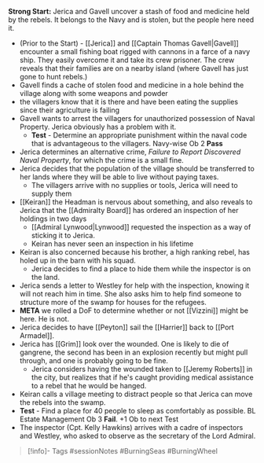 **Strong Start:** Jerica and Gavell uncover a stash of food and medicine held by the rebels.  It belongs to the Navy and is stolen, but the people here need it.
- (Prior to the Start) - [[Jerica]] and [[Captain Thomas Gavell|Gavell]] encounter a small fishing boat rigged with cannons in a farce of a navy ship.  They easily overcome it and take its crew prisoner.  The crew reveals that their families are on a nearby island (where Gavell has just gone to hunt rebels.)
- Gavell finds a cache of stolen food and medicine in a hole behind the village along with some weapons and powder
- the villagers know that it is there and have been eating the supplies since their agriculture is failing
- Gavell wants to arrest the villagers for unauthorized possession of Naval Property.  Jerica obviously has a problem with it.
	- **Test** - Determine an appropriate punishment within the naval code that is advantageous to the villagers.  Navy-wise Ob 2 **Pass**
- Jerica determines an alternative crime, *Failure to Report Discovered Naval Property*, for which the crime is a small fine.
- Jerica decides that the population of the village should be transferred to her lands where they will be able to live without paying taxes.
	- The villagers arrive with no supplies or tools, Jerica will need to supply them
- [[Keiran]] the Headman is nervous about something, and also reveals to Jerica that the [[Admiralty Board]] has ordered an inspection of her holdings in two days
	- [[Admiral Lynwood|Lynwood]] requested the inspection as a way of sticking it to Jerica.
	- Keiran has never seen an inspection in his lifetime
- Keiran is also concerned because his brother, a high ranking rebel, has holed up in the barn with his squad.
	- Jerica decides to find a place to hide them while the inspector is on the land.
- Jerica sends a letter to Westley for help with the inspection,  knowing it will not reach him in time.  She also asks him to help find someone to structure more of the swamp for houses for the refugees.
- **META** we rolled a DoF to determine whether or not [[Vizzini]] might be here.  He is not.
- Jerica decides to have [[Peyton]] sail the [[Harrier]] back to [[Port Armadel]].
- Jerica has [[Grim]] look over  the wounded.  One is likely to die of gangrene, the second has been in an explosion recently but might pull through, and one is probably going to be fine.
	- Jerica considers having the wounded taken to [[Jeremy Roberts]] in the city, but realizes that if he's caught providing medical assistance to a rebel that he would be hanged.
- Keiran calls a village meeting to distract people so that Jerica can move the rebels into the swamp.
- **Test** - Find a place for 40 people to sleep as comfortably as possible.  BL Estate Management Ob 3 **Fail**.  +1 Ob to next Test
- The inspector (Cpt. Kelly Hawkins) arrives with a cadre of inspectors and Westley, who asked to observe as the secretary of the Lord Admiral.

> [!info]- Tags
> #sessionNotes #BurningSeas #BurningWheel 


